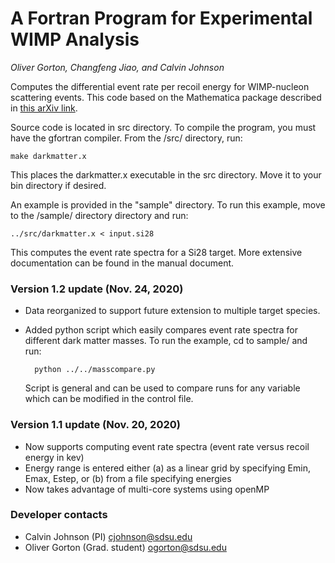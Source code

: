 # A Fortran Program for Experimental WIMP Analysis
*Oliver Gorton, Changfeng Jiao, and Calvin Johnson*

Computes the differential event rate per recoil energy for WIMP-nucleon 
scattering events. This code based on the Mathematica package described 
in [this arXiv link](https://arxiv.org/abs/1308.6288).

Source code is located in src directory. To compile the program, you must have
the gfortran compiler. From the /src/ directory, run:

    make darkmatter.x
    
This places the darkmatter.x executable in the src directory. Move it to your bin
directory if desired.


An example is provided in the "sample" directory. To run this example, move to
the /sample/ directory directory and run:

    ../src/darkmatter.x < input.si28

This computes the event rate spectra for a Si28 target. 
More extensive documentation can be found in the manual document.

### Version 1.2 update (Nov. 24, 2020)
* Data reorganized to support future extension to multiple target species.

* Added python script which easily compares event rate spectra for different dark
  matter masses. To run the example, cd to sample/ and run:

        python ../../masscompare.py

  Script is general and can be used to compare runs for any variable which can 
  be modified in the control file.

### Version 1.1 update (Nov. 20, 2020)
* Now supports computing event rate spectra (event rate versus recoil energy in kev)
* Energy range is entered either (a) as a linear grid by specifying Emin, Emax, Estep, or (b) from a file specifying energies
* Now takes advantage of multi-core systems using openMP


### Developer contacts
* Calvin Johnson (PI) cjohnson@sdsu.edu
* Oliver Gorton (Grad. student) ogorton@sdsu.edu

